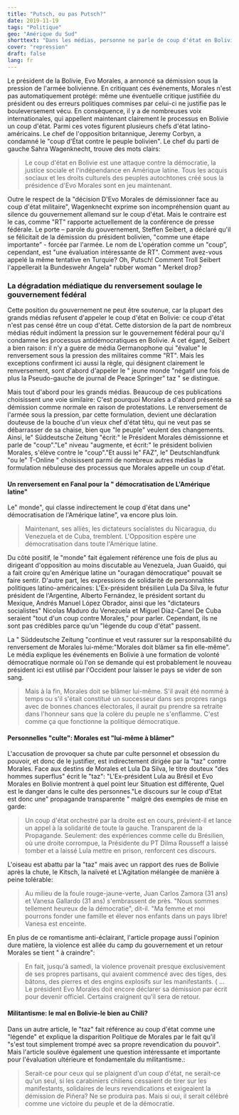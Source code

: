 ```yaml
---
title: "Putsch, ou pas Putsch?"
date: 2019-11-19
tags: "Politique"
geo: "Amérique du Sud"
shorttext: "Dans les médias, personne ne parle de coup d'état en Bolivie. De cette façon, le gouvernement fédéral s'est joué dans les mains de. La politique et du journalisme-une symbiose."
cover: "repression"
draft: false
lang: fr
---
```


Le président de la Bolivie, Evo Morales, a annoncé sa démission sous la pression de l'armée bolivienne. En critiquant ces événements, Morales n'est pas automatiquement protégé: même une éventuelle critique justifiée du président ou des erreurs politiques commises par celui-ci ne justifie pas le bouleversement vécu. En conséquence, il y a de nombreuses voix internationales, qui appellent maintenant clairement le processus en Bolivie un coup d'état. Parmi ces votes figurent plusieurs chefs d'état latino-américains. Le chef de l'opposition britannique, Jeremy Corbyn, a condamné le "coup d'État contre le peuple bolivien". Le chef du parti de gauche Sahra Wagenknecht, trouve des mots clairs:

> Le coup d'état en Bolivie est une attaque contre la démocratie, la justice sociale et l'indépendance en Amérique latine. Tous les acquis sociaux et les droits culturels des peuples autochtones créé sous la présidence d'Evo Morales sont en jeu maintenant.

Outre le respect de la "décision D'Evo Morales de démissionner face au coup d'état militaire", Wagenknecht exprime son incompréhension quant au silence du gouvernement allemand sur le coup d'état. Mais le contraire est le cas, comme "RT" rapporte actuellement de la conférence de presse fédérale. Le porte – parole du gouvernement, Steffen Seibert, a déclaré qu'il se félicitait de la démission du président bolivien, "comme une étape importante” - forcée par l'armée. Le nom de L'opération comme un "coup”, cependant, est "une évaluation intéressante de RT". Comment avez-vous appelé la même tentative en Turquie? Oh, Putsch! Comment Troll Seibert l'appellerait la Bundeswehr Angela" rubber woman " Merkel drop? 

### La dégradation médiatique du renversement soulage le gouvernement fédéral

Cette position du gouvernement ne peut être soutenue, car la plupart des grands médias refusent d'appeler le coup d'état en Bolivie: ce coup d'état n'est pas censé être un coup d'état. Cette distorsion de la part de nombreux médias réduit indûment la pression sur le gouvernement fédéral pour qu'il condamne les processus antidémocratiques en Bolivie. A cet égard, Seibert a bien raison: il n'y a guère de média Germanophone qui "évalue" le renversement sous la pression des militaires comme "RT". Mais les exceptions confirment ici aussi la règle, qui désignent clairement le renversement, sont d'abord d'appeler le " jeune monde "négatif une fois de plus la Pseudo-gauche de journal de Peace Springer" taz " se distingue.

Mais tout d'abord pour les grands médias. Beaucoup de ces publications choisissent une voie similaire: C'est pourquoi Morales a d'abord présenté sa démission comme normale en raison de protestations. Le renversement de l'armée sous la pression, par cette formulation, devient une déclaration douteuse de la bouche d'un vieux chef d'état têtu, qui ne veut pas se débarrasser de sa chaise, bien que "le peuple" veulent des changements. Ainsi, le" Süddeutsche Zeitung "écrit:" le Président Morales démissionne et parle de "coup"."Le" niveau "augmente, et écrit:" le président bolivien Morales, s'élève contre le "coup"."Et aussi le" FAZ", le" Deutschlandfunk "ou le" T-Online " choisissent parmi de nombreux autres médias la formulation nébuleuse des processus que Morales appelle un coup d'état.

#### Un renversement en Fanal pour la " démocratisation de L'Amérique latine"

Le" monde", qui classe indirectement le coup d'état dans une" démocratisation de l'Amérique latine", va encore plus loin.

> Maintenant, ses alliés, les dictateurs socialistes du Nicaragua, du Venezuela et de Cuba, tremblent. L'Opposition espère une démocratisation dans toute l'Amérique latine.

Du côté positif, le "monde" fait également référence une fois de plus au dirigeant d'opposition au moins discutable au Venezuela, Juan Guaidó, qui a fait croire qu'en Amérique latine un "ouragan démocratique" pouvait se faire sentir. D'autre part, les expressions de solidarité de personnalités politiques latino-américaines: L'Ex-président brésilien Lula Da Silva, le futur président de l'Argentine, Alberto Fernández, le président sortant du Mexique, Andrés Manuel López Obrador, ainsi que les "dictateurs socialistes" Nicolas Maduro du Venezuela et Miguel Díaz-Canel De Cuba seraient "tout d'un coup contre Morales,” pour parler. Cependant, ils ne sont pas crédibles parce qu'un "légende du coup d'état" passent.

La " Süddeutsche Zeitung "continue et veut rassurer sur la responsabilité du renversement de Morales lui-même:"Morales doit blâmer sa fin elle-même". Le média explique les événements en Bolivie à une formation de volonté démocratique normale où l'on se demande qui est probablement le nouveau président ici est utilisé par l'Occident pour laisser le pays se vider de son sang.

> Mais à la fin, Morales doit se blâmer lui-même. S'il avait été nommé à temps ou s'il s'était constitué un successeur dans ses propres rangs avec de bonnes chances électorales, il aurait pu prendre sa retraite dans l'honneur sans que la colère du peuple ne s'enflamme. C'est comme ça que fonctionne la politique démocratique.

#### Personnelles "culte": Morales est "lui-même à blâmer"

L'accusation de provoquer sa chute par culte personnel et obsession du pouvoir, et donc de le justifier, est indirectement dirigée par la "taz" contre Morales. Face aux destins de Morales et Lula Da Silva, le titre douteux "des hommes superflus" écrit le "taz": "L'Ex-président Lula au Brésil et Evo Morales en Bolivie montrent à quel point leur Situation est différente, Quel est le danger dans le culte des personnes."Le discours sur le coup d'Etat est donc une" propagande transparente " malgré des exemples de mise en garde:

> Un coup d'état orchestré par la droite est en cours, prévient-il et lance un appel à la solidarité de toute la gauche. Transparent de la Propagande. Seulement: des expériences comme celle du Brésilien, où une droite corrompue, la Présidente du PT Dilma Rousseff a laissé tomber et a laissé Lula mettre en prison, renforcent ces discours.

L'oiseau est abattu par la "taz" mais avec un rapport des rues de Bolivie après la chute, le Kitsch, la naïveté et L'Agitation mélangée de manière à peine tolérable:

> Au milieu de la foule rouge-jaune-verte, Juan Carlos Zamora (31 ans) et Vanesa Gallardo (31 ans) s'embrassent de près. "Nous sommes tellement heureux de la démocratie", dit-il. "Ma femme et moi pourrons fonder une famille et élever nos enfants dans un pays libre! Vanesa est enceinte.

En plus de ce romantisme anti-éclairant, l'article propage aussi l'opinion dure matière, la violence est allée du camp du gouvernement et un retour Morales se tient " à craindre":

> En fait, jusqu'à samedi, la violence provenait presque exclusivement de ses propres partisans, qui avaient commencé avec des tiges, des bâtons, des pierres et des engins explosifs sur les manifestants. ( ...  Le président Evo Morales doit encore déclarer sa démission par écrit pour devenir officiel. Certains craignent qu'il sera de retour.

#### Militantisme: le mal en Bolivie-le bien au Chili?

Dans un autre article, le "taz" fait référence au coup d'état comme une "légende" et explique la disparition Politique de Morales par le fait qu'il "s'est tout simplement trompé avec sa propre revendication du pouvoir". Mais l'article soulève également une question intéressante et importante pour l'évaluation ultérieure et fondamentale du militantisme.:

> Serait-ce pour ceux qui se plaignent d'un coup d'état, ne serait-ce qu'un seul, si les carabiniers chiliens cessaient de tirer sur les manifestants, solidaires de leurs revendications et exigeaient la démission de Piñera? Ne se produira pas. Mais si oui, il serait célébré comme une victoire du peuple et de la démocratie.
